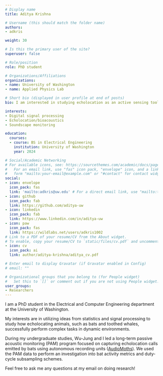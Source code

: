 ```yaml
---
# Display name
title: Aditya Krishna

# Username (this should match the folder name)
authors:
- adkris

weight: 30

# Is this the primary user of the site?
superuser: false

# Role/position
role: PhD student

# Organizations/Affiliations
organizations:
- name: University of Washington
- name: Applied Physics Lab

# Short bio (displayed in user profile at end of posts)
bio: I am interested in studying echolocation as an active sensing tool.

interests:
- Digital signal processing
- Echolocation/bioacoustics
- Soundscape monitoring

education:
  courses:
  - course: BS in Electrical Engineering
    institution: University of Washington
    year: 2024

# Social/Academic Networking
# For available icons, see: https://sourcethemes.com/academic/docs/page-builder/#icons
#   For an email link, use "fas" icon pack, "envelope" icon, and a link in the
#   form "mailto:your-email@example.com" or "#contact" for contact widget.
social:
- icon: envelope
  icon_pack: fas
  link: 'mailto:adkris@uw.edu' # For a direct email link, use "mailto:test@example.org".
- icon: github
  icon_pack: fab
  link: https://github.com/aditya-uw
- icon: linkedin
  icon_pack: fab
  link: https://www.linkedin.com/in/aditya-uw
- icon: paw
  icon_pack: fas
  link: https://wildlabs.net/users/adkris1002
# Link to a PDF of your resume/CV from the About widget.
# To enable, copy your resume/CV to `static/files/cv.pdf` and uncomment the lines below.
- icon: cv
  icon_pack: ai
  link: author/aditya-krishna/aditya_cv.pdf

# Enter email to display Gravatar (if Gravatar enabled in Config)
# email: ""

# Organizational groups that you belong to (for People widget)
#   Set this to `[]` or comment out if you are not using People widget.
user_groups:
- Researchers
---
```


I am a PhD student in the Electrical and Computer Engineering department at the University of Washington.

My interests are in utilizing ideas from statistics and signal processing to study how echolocating animals, such as bats and toothed whales, successfully perform complex tasks in dynamic environments. 

During my undergraduate studies, Wu-Jung and I led a long-term passive acoustic monitoring (PAM) program focused on capturing echolocation calls emitted by bats using autonomous recording units ([AudioMoths](https://www.openacousticdevices.info/audiomoth)). We used the PAM data to perform an investigation into bat activity metrics and duty-cycle subsampling schemes.

Feel free to ask me any questions at my email on doing research!
